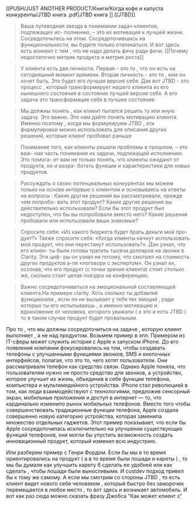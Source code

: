 [[PUSH/JUST ANOTHER PRODUCT/Книги/Когда кофе и капуста конкуренты/JTBD книга .pdf|JTBD книга ]]
[[JTBD]]


>Ваша путеводная звезда в понимании задач клиентов, подлежащих ис- полнению, – это их мотивация к лучшей жизни. Сосредоточьтесь на этом. Сосредоточившись на функциональности, вы будете только отвлекаться. И вот здесь есть коннект с тем , что не надо делать фичу ради фичи. [[Почему недостаточно метрик продукта и метрик роста]]

>У клиента есть две личности. Первая - это то , что он есть на сегодняшний момент времени. Вторая личность - это то , кем он хочет быть. Это будет его лучшая версия себя. Дак вот JTBD - это процесс , который трансформирует нашего клиента из его нынешнего состояния  в состояние лучшей версии себя. А его задача это трансформация себя в лучшее состояние. 


>Мы должны понять , как клиент пытался решить ту или иную задачу. Это важно. Это нам дайте понять мотивацию клиента. Именно поэтому , когда мы формулируем JTBD , эти формулировки можно использовать для описания других решений, которые клиент пробовал раньше 

>Понимание того, как клиенты решали проблемы в прошлом, – это важ- ная часть понимания их задачи, подлежащей исполнению. Это помога- ет вам не только понять, что клиенты ожидают от продукта, но и разра- ботать функции и характеристики для новых продуктов.

>Рассуждать о своих потенциальных конкурентах мы можем только на основе интервью с клиентом и основываясь на ответы на вопросы : Какие другие решения вы рассматривали, прежде чем попробо- вать этот продукт? Какие другие решения вы действительно использовали? Если бы этот продукт был недоступен, что бы вы попробовали вместо него? Какие решения пробовали или использовали ваши знакомые?

>Спросите себя: «Из какого бюджета будет брать деньги мой про- дукт?» Также спросите себя: «Когда клиенты начнут использовать мой продукт, что они перестанут использовать?». Дэн узнал, что его клиен- ты были готовы тратить тысячи долларов на звонки в Clarity. Эти циф- ры он узнал не потому, что смотрел на стоимость других продуктов а-ля «поговори с экспертом». Он узнал их, осознав, что его продукт (с точки зрения клиента) стоит столько же, сколько стоит целая поездка на конференцию.

>Важно сосредотачиваться на эмоциональной составляющей клиента.На примере clarity. Хоть сколько ты добавляй функционала , если он не вызывает у тебя тех эмоций , ради которых ты его испытываешь , а именно мотивацию и вдохновение от человека, которого уважали ( а это и есть JTBD ) то в таком случае продукт будет провальным.  

Про то , что мы должны сосредоточиться на задаче , которую клиент выполняет , а не над продуктом. Возьмем пример в эпл. Примером из IT-сферы может служить история с Apple и запуском iPhone. До его появления компании фокусировались на том, чтобы создавать телефоны с улучшенными функциями звонков, SMS и кнопочных интерфейсов, полагая, что это то, чего хотят пользователи. Они рассматривали телефон как средство связи. Однако Apple поняла, что пользователям нужно не просто средство для звонков, а устройство, которое улучшит их жизнь, объединив в себе функции телефона, компьютера и мультимедийного устройства. iPhone стал революцией в том, как люди взаимодействуют с технологиями, предложив сенсорный экран, мобильные приложения и доступ в интернет — то, что кардинально изменило рынок мобильных телефонов. Вместо того чтобы совершенствовать традиционные функции телефона, Apple создала совершенно новую категорию устройства, которая заменила множество отдельных гаджетов. Этот пример показывает, что если бы Apple сосредоточилась исключительно на улучшении существующих функций телефонов, они могли бы упустить возможность создать инновационный продукт, который изменил всю индустрию. 

Или разберем пример с Генри Фордом. Если бы мы в то время ориентировались на продукт ( а в то время были лошади и кареты ) , то мы бы думали как улучшить карету 6 сделать ее удобней или как сделать , чтобы лошади были выносливыми. И custdev подход привел бы к тому же самому. А если мы смотрим со стороны JTBD , то есть клиент видет нового себя человеком , который быстро без заморочек перемещается в любое место , то вот здесь и возникает автомобиль. И вот как раз сюда можно сказать фразу Джобса "Как может клиент з"



